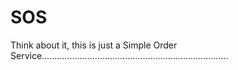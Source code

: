 SOS
===

Think about it, this is just a Simple Order Service..........................................................................
